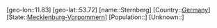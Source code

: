 ﻿---
location: [53.72,11.83]
type: City
tags:
- geo/City


SpocWebEntityId: 34564
isDeleted: false
confidential: public

---
[geo-lon::11.83]
[geo-lat::53.72]
[name::Sternberg]
[Country::[Germany](geo/Continent/Europe/Germany.md)]
[State::[Mecklenburg-Vorpommern](geo/Continent/Europe/Germany/Mecklenburg-Vorpommern.md)]
[Population::]
[Unknown::]

